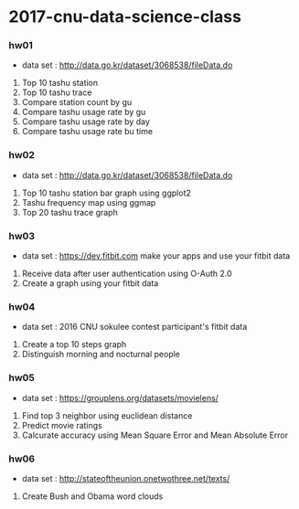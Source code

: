 # 2017-cnu-data-science-class

### hw01
- data set : http://data.go.kr/dataset/3068538/fileData.do
1. Top 10 tashu station
2. Top 10 tashu trace
3. Compare station count by gu
4. Compare tashu usage rate by gu
5. Compare tashu usage rate by day
6. Compare tashu usage rate bu time

### hw02
- data set : http://data.go.kr/dataset/3068538/fileData.do
1. Top 10 tashu station bar graph using ggplot2
2. Tashu frequency map using ggmap
3. Top 20 tashu trace graph

### hw03
- data set : https://dev.fitbit.com make your apps and use your fitbit data
1. Receive data after user authentication using O-Auth 2.0
2. Create a graph using your fitbit data

### hw04
- data set : 2016 CNU sokulee contest participant's fitbit data
1. Create a top 10 steps graph
2. Distinguish morning and nocturnal people

### hw05
- data set : https://grouplens.org/datasets/movielens/
1. Find top 3 neighbor using euclidean distance
2. Predict movie ratings
3. Calcurate accuracy using Mean Square Error and Mean Absolute Error

### hw06
- data set : http://stateoftheunion.onetwothree.net/texts/
1. Create Bush and Obama word clouds
